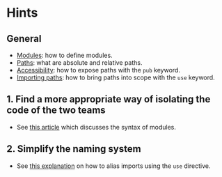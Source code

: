 # Hints

## General

- [Modules][modules]: how to define modules.
- [Paths][paths]: what are absolute and relative paths.
- [Accessibility][accessibility]: how to expose paths with the `pub` keyword.
- [Importing paths][using]: how to bring paths into scope with the `use` keyword.

## 1. Find a more appropriate way of isolating the code of the two teams

- See [this article][modules] which discusses the syntax of modules.

## 2. Simplify the naming system

- See [this explanation][alias] on how to alias imports using the `use` directive.

[modules]: https://www.starknet.io/cairo-book/ch07-02-defining-modules-to-control-scope.html
[paths]: https://www.starknet.io/cairo-book/ch07-03-paths-for-referring-to-an-item-in-the-module-tree.html
[accessibility]: https://www.starknet.io/cairo-book/ch07-03-paths-for-referring-to-an-item-in-the-module-tree.html
[using]: https://www.starknet.io/cairo-book/ch07-04-bringing-paths-into-scope-with-the-use-keyword.html
[alias]: https://www.starknet.io/cairo-book/ch07-04-bringing-paths-into-scope-with-the-use-keyword.html#providing-new-names-with-the-as-keyword
